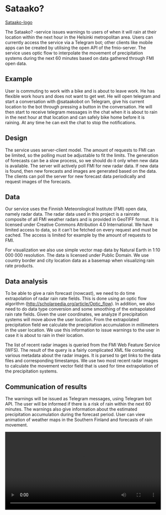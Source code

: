 # Sataako?
[Sataako-logo](https://raw.githubusercontent.com/sataako/sataako.github.io/master/images/umbrella-580061.svg?sanitize=true)

The Sataako? -service issues warnings to users of when it will rain at their location within the next hour in the Helsinki metropolitan area. Users can currently access the service via a Telegram bot; other clients like mobile apps can be created by utilising the open API of the fmio-server. The service uses optic flow to interpolate the movement of precipitation systems during the next 60 minutes based on data gathered through FMI open data.

## Example
User is commuting to work with a bike and is about to leave work. He has flexible work hours and does not want to get wet. He will open telegram and start a conversation with @sataakobot on Telegram, give his current location to the bot through pressing a button in the conversation. He will then start to receive telegram messages in the chat when it is about to rain in the next hour at that location and can safely bike home before it is raining. At any time he can exit the chat to stop the notifications.

## Design
The service uses server-client model. The amount of requests to FMI can be limited, so the polling must be adjustable to fit the limits. The generation of forecasts can be a slow process, so we should do it only when new data is available. The server will actively poll FMI for new radar data. If new data is found, then new forecasts and images are generated based on the data. The clients can poll the server for new forecast data periodically and request images of the forecasts.

## Data
Our service uses the Finnish Meteorological Institute (FMI) open data, namely radar data. The radar data used in this project is a rainrate composite of all FMI weather radars and is provided in GeoTIFF format. It is licensed under Creative Commons Attribution 4.0 International. We have limited access to data, so it can't be fetched on every request and must be cached. The access is limited for example by the amount of requests to FMI.

For visualization we also use simple vector map data by Natural Earth in 1:10 000 000 resolution. The data is licensed under Public Domain. We use country border and city location data as a basemap when visualizing rain rate products.

## Data analysis
To be able to give a rain forecast (nowcast), we need to do time extrapolation of radar rain rate fields. This is done using an optic flow algorithm (http://scholarpedia.org/article/Optic_flow). In addition, we also need to do data type conversion and some smoothing of the extrapolated rain rate fields. Given the user coordinates, we analyze if precipitation systems will move above the user location. From the extrapolated precipitation field we calculate the precipitation accumulation in millimeters in the user location. We use this information to issue warnings to the user in case it is about to rain in their location.

The list of recent radar images is queried from the FMI Web Feature Service (WFS). The result of the query is a fairly complicated XML file containing various metadata about the radar images. It is parsed to get links to the data files and corresponding timestamps. We use two most recent radar images to calculate the movement vector field that is used for time extrapolation of the precipitation systems.

## Communication of results
The warnings will be issued as Telegram messages, using Telegram bot API. The user will be informed if there is a risk of rain within the next 60 minutes. The warnings also give information about the estimated precipitation accumulation during the forecast period. User can view animation of weather maps in the Southern Finland and forecasts of rain movement.

<video style="width: 100%" controls=""><source src="http://commondatastorage.googleapis.com/gtv-videos-bucket/sample/BigBuckBunny.mp4" type="video/mp4"></video>
